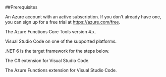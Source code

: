 ##Prerequisites

An Azure account with an active subscription. If you don't already have one, you can sign up for a free trial at https://azure.com/free.

The Azure Functions Core Tools version 4.x.

Visual Studio Code on one of the supported platforms.

.NET 6 is the target framework for the steps below.

The C# extension for Visual Studio Code.

The Azure Functions extension for Visual Studio Code.